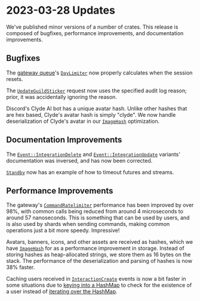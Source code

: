 # 2023-03-28 Updates

We've published minor versions of a number of crates. This release is composed
of bugfixes, performance improvements, and documentation improvements.

## Bugfixes

The [gateway queue]'s [`DayLimiter`] now properly calculates when the session
resets.

The [`UpdateGuildSticker`] request now uses the specified audit log reason;
prior, it was accidentally ignoring the reason.

Discord's Clyde AI bot has a unique avatar hash. Unlike other hashes that are
hex based, Clyde's avatar hash is simply "clyde". We now handle deserialization
of Clyde's avatar in our [`ImageHash`] optimization.

## Documentation Improvements

The [`Event::IntegrationDelete`] and [`Event::IntegrationUpdate`] variants'
documentation was inversed, and has now been corrected.

[`Standby`] now has an example of how to timeout futures and streams.

## Performance Improvements

The gateway's [`CommandRatelimiter`] performance has been improved by over 98%,
with common calls being reduced from around 4 microseconds to around 57
nanoseconds. This is something that can be used by users, and is also used by
shards when sending commands, making common operations just a bit more speedy.
Impressive!

Avatars, banners, icons, and other assets are received as hashes, which we have
[`ImageHash`] for as a performance improvement in storage. Instead of storing
hashes as heap-allocated strings, we store them as 16 bytes on the stack.
The performance of the deserialization and parsing of hashes is now 38% faster.

Caching users received in [`InteractionCreate`]  events is now a bit faster in
some situations due to [keying into a HashMap][`HashMap::get`] to check for the
existence of a user instead of [iterating over the HashMap][`HashMap::iter`].

[`CommandRatelimiter`]: https://docs.rs/twilight-gateway/0.15.2/twilight_gateway/struct.CommandRatelimiter.html
[`DayLimiter`]: https://docs.rs/twilight-gateway-queue/0.15.2/twilight_gateway_queue/struct.LocalQueue.html
[`Event::IntegrationDelete`]: https://docs.rs/twilight-model/0.15.2/twilight_model/gateway/event/enum.Event.html#variant.IntegrationDelete
[`Event::IntegrationUpdate`]: https://docs.rs/twilight-model/0.15.2/twilight_model/gateway/event/enum.Event.html#variant.IntegrationUpdate
[`HashMap::get`]: https://doc.rust-lang.org/stable/std/collections/hash_map/struct.HashMap.html#method.get
[`HashMap::iter`]: https://doc.rust-lang.org/stable/std/collections/hash_map/struct.HashMap.html#method.iter
[`ImageHash`]: https://docs.rs/twilight-model/0.15.2/twilight_model/util/image_hash/struct.ImageHash.html
[`InteractionCreate`]: https://docs.rs/twilight-model/0.15.2/twilight_model/gateway/payload/incoming/struct.InteractionCreate.html
[`Standby`]: https://docs.rs/twilight-standby/0.15.2/twilight_standby/struct.Standby.html
[`UpdateGuildSticker`]: https://docs.rs/twilight-http/0.15.2/twilight_http/request/guild/sticker/struct.UpdateGuildSticker.html
[gateway queue]: https://docs.rs/twilight-gateway-queue/0.15.2/twilight_gateway_queue/index.html
